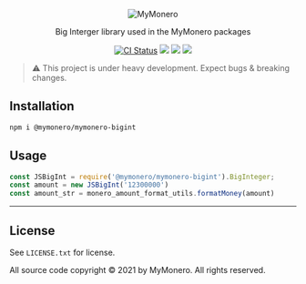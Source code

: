 <p align="center">
  <img alt="MyMonero" src="https://user-images.githubusercontent.com/1645428/120083066-8a394a00-c0c6-11eb-9bc5-1ce02784dab3.png">
</p>

<p align="center">
  Big Interger library used in the MyMonero packages
</p>

<p align="center">
  <a href="https://github.com/mymonero/mymonero-utils/actions?query=branch%3Amaster+workflow%3Aci"><img alt="CI Status" src="https://github.com/mymonero/mymonero-utils/workflows/ci/badge.svg?branch=master"></a>
  <a href="https://snyk.io/test/github/mymonero/mymonero-utils"><img src="https://snyk.io/test/github/mymonero/mymonero-utils/badge.svg"></a>
  <a href="https://opensource.org/licenses/BSD-3-Clause"><img src="https://img.shields.io/badge/License-BSD%203--Clause-blue.svg"></a>
  <a href="https://npmjs.com/package/@mymonero/mymonero-bigint"><img src="https://img.shields.io/npm/dt/@mymonero/mymonero-bigint.svg"></a>
</p>

> :warning: This project is under heavy development. Expect bugs & breaking changes.

## Installation

```bash
npm i @mymonero/mymonero-bigint
```

## Usage

```js
const JSBigInt = require('@mymonero/mymonero-bigint').BigInteger;
const amount = new JSBigInt('12300000')
const amount_str = monero_amount_format_utils.formatMoney(amount)
```

-----

## License

See `LICENSE.txt` for license.

All source code copyright © 2021 by MyMonero. All rights reserved.